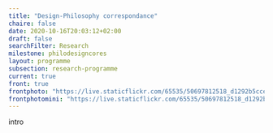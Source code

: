 ```yaml
---
title: "Design-Philosophy correspondance"
chaire: false
date: 2020-10-16T20:03:12+02:00
draft: false
searchFilter: Research
milestone: philodesigncores
layout: programme
subsection: research-programme
current: true
front: true
frontphoto: "https://live.staticflickr.com/65535/50697812518_d1292b5cce.jpg"
frontphotomini: "https://live.staticflickr.com/65535/50697812518_d1292b5cce_q.jpg"
---
```


intro